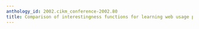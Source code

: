 ```yaml
---
anthology_id: 2002.cikm_conference-2002.80
title: Comparison of interestingness functions for learning web usage patterns
---
```


